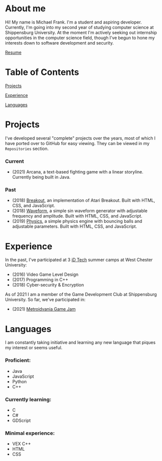# About me
Hi! My name is Michael Frank. I'm a student and aspiring developer. Currently, I'm going into my second year of studying computer science at Shippensburg University. At the moment I'm actively seeking out internship opportunities in the computer science field, though I've begun to hone my interests down to software development and security.

[Resume](https://docs.google.com/document/d/1F9LcafoVONxyOSNkgWdjLMch3it2qoRCGz0mCli6KKU/edit?usp=sharing)

# Table of Contents

[Projects](#Projects)

[Experience](#Experience)

[Languages](#Languages)

# Projects
I've developed several "complete" projects over the years, most of which I have ported over to GitHub for easy viewing. They can be viewed in my `Repositories` section.

### Current
- (2021) Arcana, a text-based fighting game with a linear storyline. Currently being built in Java.

### Past
- (2018) [Breakout](https://breakout.michaelfrank.repl.co/), an implementation of Atari Breakout. Built with HTML, CSS, and JavaScript.
- (2018) [Waveform](https://waveform.michaelfrank.repl.co/), a simple sin waveform generator with adjustable frequency and amplitude. Built with HTML, CSS, and JavaScript.
- (2019) [Physics](https://physics.michaelfrank.repl.co/), a simple physics engine with bouncing balls and adjustable parameters. Built with HTML, CSS, and JavaScript.

# Experience
In the past, I've participated at 3 [iD Tech](https://www.idtech.com/) summer camps at West Chester University:
- (2016) Video Game Level Design
- (2017) Programming in C++
- (2018) Cyber-security & Encryption

As of 2021 I am a member of the Game Development Club at Shippensburg University. So far, we've participated in:
- (2021) [Metroidvania Game Jam](https://itch.io/jam/metroidvania-month-8)


# Languages
I am constantly taking initiative and learning any new language that piques my interest or seems useful.
### Proficient:
- Java
- JavaScript
- Python
- C++
### Currently learning:
- C
- C#
- GDScript
### Minimal experience:
- VEX C++
- HTML
- CSS
<!--
**fathom820/fathom820** is a ✨ _special_ ✨ repository because its `README.md` (this file) appears on your GitHub profile.

Here are some ideas to get you started:

- 🔭 I’m currently working on ...
- 🌱 I’m currently learning ...
- 👯 I’m looking to collaborate on ...
- 🤔 I’m looking for help with ...
- 💬 Ask me about ...
- 📫 How to reach me: ...
- 😄 Pronouns: ...
- ⚡ Fun fact: ...
-->
